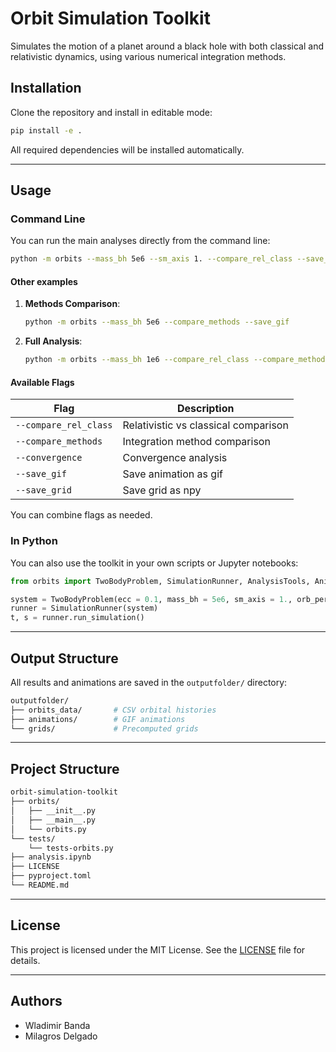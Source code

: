 # Orbit Simulation Toolkit

Simulates the motion of a planet around a black hole with both classical and relativistic dynamics, using various numerical integration methods.

## Installation

Clone the repository and install in editable mode:

```bash
pip install -e .
```

All required dependencies will be installed automatically.

---

## Usage

### Command Line

You can run the main analyses directly from the command line:

```bash
python -m orbits --mass_bh 5e6 --sm_axis 1. --compare_rel_class --save_gif
```

#### Other examples

1. **Methods Comparison**:

   ```bash
   python -m orbits --mass_bh 5e6 --compare_methods --save_gif
   ```

2. **Full Analysis**:

   ```bash
   python -m orbits --mass_bh 1e6 --compare_rel_class --compare_methods --convergence
   ```

#### Available Flags

| Flag                  | Description                          |
|-----------------------|--------------------------------------|
| `--compare_rel_class` | Relativistic vs classical comparison |
| `--compare_methods`   | Integration method comparison        |
| `--convergence`       | Convergence analysis                 |
| `--save_gif`          | Save animation as gif                |
| `--save_grid`         | Save grid as npy                     |

You can combine flags as needed.

### In Python

You can also use the toolkit in your own scripts or Jupyter notebooks:

```python
from orbits import TwoBodyProblem, SimulationRunner, AnalysisTools, AnimationCreator

system = TwoBodyProblem(ecc = 0.1, mass_bh = 5e6, sm_axis = 1., orb_period = 2, method = 'RK3')
runner = SimulationRunner(system)
t, s = runner.run_simulation()
```

---

## Output Structure

All results and animations are saved in the `outputfolder/` directory:

```bash
outputfolder/
├── orbits_data/       # CSV orbital histories
├── animations/        # GIF animations
└── grids/             # Precomputed grids
```

---

## Project Structure

```bash
orbit-simulation-toolkit
├── orbits/
│   ├── __init__.py
│   ├── __main__.py
│   └── orbits.py
└── tests/
    └── tests-orbits.py
├── analysis.ipynb
├── LICENSE
├── pyproject.toml
└── README.md
```

---

## License

This project is licensed under the MIT License. See the [LICENSE](LICENSE) file for details.

---

## Authors

- Wladimir Banda
- Milagros Delgado
